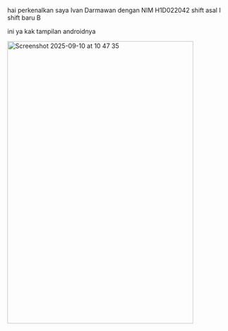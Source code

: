 hai perkenalkan saya Ivan Darmawan dengan NIM H1D022042 
shift asal I 
shift baru B

ini ya kak tampilan androidnya

<img width="421" height="640" alt="Screenshot 2025-09-10 at 10 47 35" src="https://github.com/user-attachments/assets/ce1aaa05-e112-418f-a616-12a7a491cd83" />
